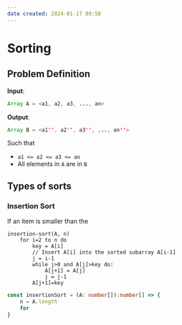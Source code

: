 ```yaml
---
date created: 2024-01-17 09:58
---
```


# Sorting

## Problem Definition

**Input**:

```java
Array A = <a1, a2, a3, ..., an>
```

**Output**:

```java
Array B = <a1'', a2'', a3'', ..., an''>
```

Such that

- `a1 <= a2 <= a3 <= an`
- All elements in `A` are in `B`

## Types of sorts

### Insertion Sort

If an item is smaller than the 
```
insertion-sort(A, n)
	for i=2 to n do
		key = A[i]
		// Insert A[i] into the sorted subarray A[i-1]
		j = i-1
		while j>0 and A[j]>key do:
			A[j+1] = A[j]
			j = j-1
		A[j+1]=key
```

```typescript
const insertionSort = (A: number[]):number[] => {
	n = A.length
	for 
}
```

